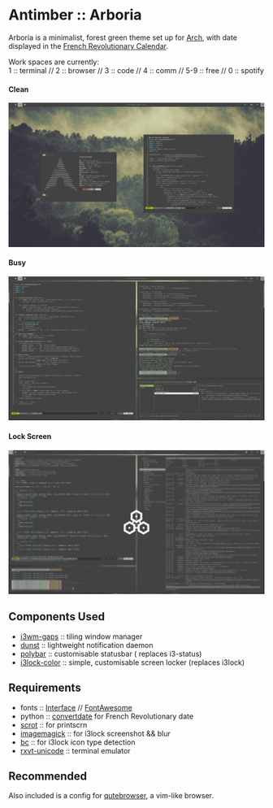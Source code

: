 # Antimber :: Arboria

Arboria is a minimalist, forest green theme set up for
[Arch](https://www.archlinux.org/), with date displayed in the
[French Revolutionary Calendar](https://en.wikipedia.org/wiki/French_Republican_Calendar).

Work spaces are currently:  
1 :: terminal // 2 :: browser // 3 :: code // 4 :: comm // 5-9 :: free //
0 :: spotify

#### Clean
![arboria clean](screenshots/clean.jpg)

#### Busy
![arboria busy](screenshots/busy.jpg)

#### Lock Screen
![arboria i3lock](screenshots/i3lock.jpg)

## Components Used

 - [i3wm-gaps](https://github.com/Airblader/i3) :: tiling window manager
 - [dunst](https://github.com/dunst-project/dunst) :: lightweight notification
   daemon
 - [polybar](https://github.com/jaagr/polybar) :: customisable statusbar (
   replaces i3-status)
 - [i3lock-color](https://github.com/chrjguill/i3lock-color) :: simple,
   customisable screen locker (replaces i3lock)

##  Requirements

 - fonts :: [Interface](https://rsms.me/interface/) // [FontAwesome](http://fontawesome.io/)
 - python :: [convertdate](https://pypi.python.org/pypi/convertdate/) for French
   Revolutionary date
 - [scrot](https://www.archlinux.org/packages/community/i686/scrot/) :: for
   printscrn
 - [imagemagick](https://www.imagemagick.org/script/index.php) :: for i3lock
   screenshot && blur
 - [bc](https://www.gnu.org/software/bc/) :: for i3lock icon type detection
 - [rxvt-unicode](https://www.archlinux.org/packages/community/x86_64/rxvt-unicode/)
   :: terminal emulator

## Recommended

Also included is a config for [qutebrowser](https://www.qutebrowser.org/), a
vim-like browser.
